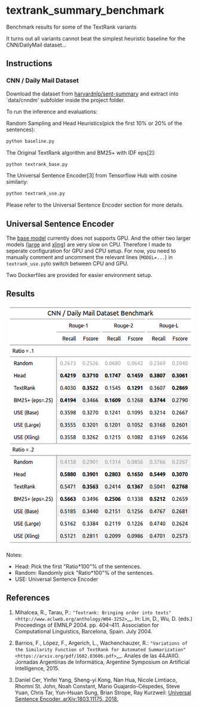 # textrank_summary_benchmark

Benchmark results for some of the TextRank variants

It turns out all variants cannot beat the simplest heuristic baseline for the CNN/DailyMail dataset...

## Instructions

### CNN / Daily Mail Dataset

Download the dataset from [harvardnlp/sent-summary](https://github.com/harvardnlp/sent-summary) and extract into `data/cnndm' subfolder inside the project folder.

To run the inference and evaluations:

Random Sampling and Head Heuristics(pick the first 10% or 20% of the sentences):

```bash
python baseline.py
```

The Original TextRank algorithm and BM25+ with IDF eps[2]:

```bash
python textrank_base.py
```

The Universal Sentence Encoder[3] from Tensorflow Hub with cosine similariy:

```bash
python textrank_use.py
```

Please refer to the Universal Sentence Encoder section for more details.

## Universal Sentence Encoder

The [base model](https://tfhub.dev/google/universal-sentence-encoder/2) currently does not supports GPU. And the other two larger models ([large](https://tfhub.dev/google/universal-sentence-encoder-large/3) and [xling](https://tfhub.dev/google/universal-sentence-encoder-xling-many/1)) are very slow on CPU. Therefore I made to seperate configuration for GPU and CPU setup. For now, you need to manually comment and uncomment the relevant lines (`MODEL=...`) in `textrank_use.py`to switch between CPU and GPU.

Two Dockerfiles are provided for easier environment setup.

## Results

[![Results Table](imgs/results.png)](misc/gt_results.html)

Notes:

* Head: Pick the first "Ratio*100"% of the sentences.
* Random: Randomly pick "Ratio*100"% of the sentences.
* USE: Universal Sentence Encoder

## References

1. Mihalcea, R., Tarau, P.:
  `"Textrank: Bringing order into texts" <http://www.aclweb.org/anthology/W04-3252>`__.
  In: Lin, D., Wu, D. (eds.)
  Proceedings of EMNLP 2004. pp. 404–411. Association for Computational Linguistics,
  Barcelona, Spain. July 2004.

2. Barrios, F., López, F., Argerich, L., Wachenchauzer, R.:
  `"Variations of the Similarity Function of TextRank for Automated Summarization" <https://arxiv.org/pdf/1602.03606.pdf>`__.
  Anales de las 44JAIIO.
  Jornadas Argentinas de Informática, Argentine Symposium on Artificial Intelligence, 2015.

3. Daniel Cer, Yinfei Yang, Sheng-yi Kong, Nan Hua, Nicole Limtiaco, Rhomni St. John, Noah Constant, Mario Guajardo-Céspedes, Steve Yuan, Chris Tar, Yun-Hsuan Sung, Brian Strope, Ray Kurzweil:
 [Universal Sentence
Encoder. arXiv:1803.11175, 2018.](https://arxiv.org/abs/1803.11175)
